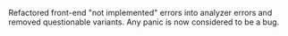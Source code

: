 Refactored front-end "not implemented" errors into analyzer errors and removed questionable variants. Any panic is now considered to be a bug.
